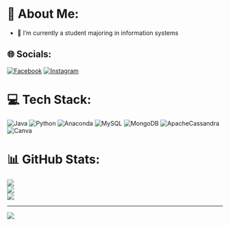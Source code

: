 # 💫 About Me:
- 🌱 I’m currently a student majoring in information systems


## 🌐 Socials:
[![Facebook](https://img.shields.io/badge/Facebook-%231877F2.svg?logo=Facebook&logoColor=white)](https://facebook.com/febyprasetyo) 
[![Instagram](https://img.shields.io/badge/Instagram-%23E4405F.svg?logo=Instagram&logoColor=white)](https://instagram.com/febyprstyoo) 

# 💻 Tech Stack:
![Java](https://img.shields.io/badge/java-%23ED8B00.svg?style=plastic&logo=java&logoColor=white) ![Python](https://img.shields.io/badge/python-3670A0?style=plastic&logo=python&logoColor=ffdd54) ![Anaconda](https://img.shields.io/badge/Anaconda-%2344A833.svg?style=plastic&logo=anaconda&logoColor=white) ![MySQL](https://img.shields.io/badge/mysql-%2300f.svg?style=plastic&logo=mysql&logoColor=white) ![MongoDB](https://img.shields.io/badge/MongoDB-%234ea94b.svg?style=plastic&logo=mongodb&logoColor=white) ![ApacheCassandra](https://img.shields.io/badge/cassandra-%231287B1.svg?style=plastic&logo=apache-cassandra&logoColor=white) ![Canva](https://img.shields.io/badge/Canva-%2300C4CC.svg?style=plastic&logo=Canva&logoColor=white) 	
# 📊 GitHub Stats:
![](https://github-readme-stats.vercel.app/api?username=febbyprasetyo&theme=dark&hide_border=false&include_all_commits=false&count_private=false)<br/>
![](https://github-readme-streak-stats.herokuapp.com/?user=febbyprasetyo&theme=dark&hide_border=false)<br/>
![](https://github-readme-stats.vercel.app/api/top-langs/?username=febbyprasetyo&theme=dark&hide_border=false&include_all_commits=false&count_private=false&layout=compact)

---
[![](https://visitcount.itsvg.in/api?id=febbyprasetyo&icon=0&color=1)](https://visitcount.itsvg.in)

<!-- Proudly created with GPRM ( https://gprm.itsvg.in ) -->
